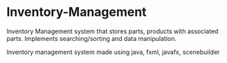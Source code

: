 # Inventory-Management
Inventory Management system that stores parts, products with associated parts. Implements searching/sorting and data manipulation.

Inventory management system made using java, fxml, javafx, scenebuilder
